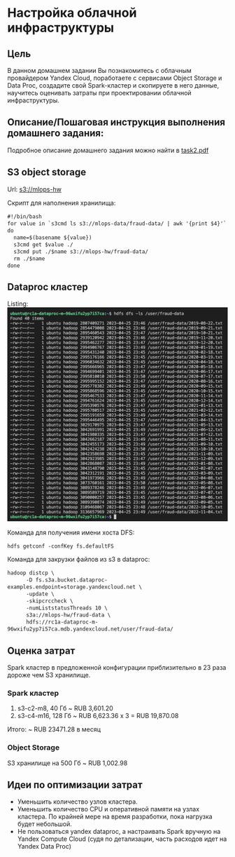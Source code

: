 # Настройка облачной инфраструктуры

## Цель

В данном домашнем задании Вы познакомитесь с облачным провайдером Yandex Cloud, поработаете с сервисами Object Storage и Data Proc, создадите свой Spark-кластер и скопируете в него данные, научитесь оценивать затраты при проектировании облачной инфраструктуры.

## Описание/Пошаговая инструкция выполнения домашнего задания:

Подробное описание домашнего задания можно найти в [task2.pdf](tasks/task2.pdf)

## S3 object storage 
 
Url: [s3://mlops-hw](s3://mlops-hw)

Скрипт для наполнения хранилища:
 ```
#!/bin/bash
for value in `s3cmd ls s3://mlops-data/fraud-data/ | awk '{print $4}'`
do
   name=$(basename ${value})
   s3cmd get $value ./
   s3cmd put ./$name s3://mlops-hw/fraud-data/
   rm ./$name
done
 ```

 ## Dataproc кластер

 Listing:
 ![Dataproc listing](img/hadoop_ls.png "Dataproc listing")

 Команда для получения имени хоста DFS:
 ```
 hdfs getconf -confKey fs.defaultFS
 ```

 Команда для закрузки файлов из s3 в dataproc:
 ```
 hadoop distcp \
       -D fs.s3a.bucket.dataproc-examples.endpoint=storage.yandexcloud.net \
       -update \
       -skipcrccheck \
       -numListstatusThreads 10 \
       s3a://mlops-hw/fraud-data \
       hdfs://rc1a-dataproc-m-96wxifu2yp7i57ca.mdb.yandexcloud.net/user/fraud-data/
 ```

## Оценка затрат

Spark кластер в предложенной конфигурации приблизительно в 23 раза дороже чем S3 хранилище.

### Spark кластер

1. s3-c2-m8, 40 Гб ~ RUB 3,601.20
2. s3-c4-m16, 128 Гб ~ RUB 6,623.36 x 3 = RUB 19,870.08

Итого: ~ RUB 23471.28 в месяц

### Object Storage

S3 хранилище на 500 Гб ~ RUB 1,002.98

## Идеи по оптимизации затрат

- Уменьшить количество узлов кластера.
- Уменьшить количество CPU и оперативной памяти на узлах кластера. По крайней мере на время разработки, пока нагрузка будет небольшой.
- Не пользоваться yandex dataproc, а настраивать Spark вручную на Yandex Compute Cloud (судя по детализации, часть расходов идет на Yandex Data Proc)